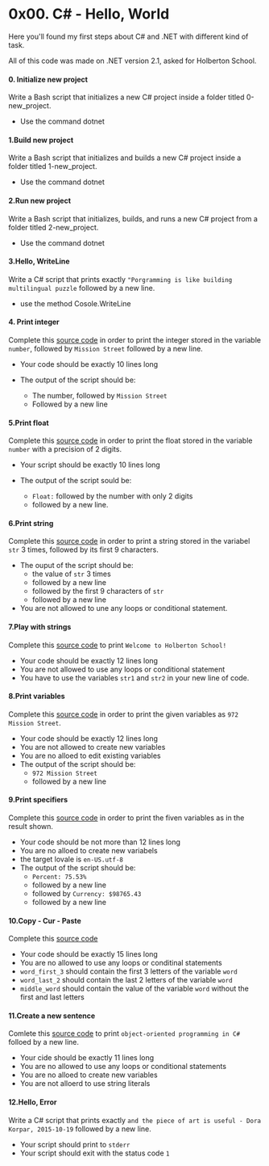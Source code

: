 # 0x00. C# - Hello, World

Here you'll found my first steps about C# and .NET with different kind of task.

All of this code was made on .NET version 2.1, asked for Holberton School.

#### 0. Initialize new project
Write a Bash script that initializes a new C# project inside a folder titled 0-new_project.

- Use the command dotnet


#### 1.Build new project
Write a Bash script that initializes and builds a new C# project inside a folder titled 1-new_project.

- Use the command dotnet


#### 2.Run new project
Write a Bash script that initializes, builds, and runs a new C# project from a folder titled 2-new_project.

- Use the command dotnet


#### 3.Hello, WriteLine
Write a C# script that prints exactly ```"Porgramming is like building multilingual puzzle``` followed by a new line.
- use the method Cosole.WriteLine


#### 4. Print integer
Complete this [source code](https://github.com/holbertonschool/0x00.cs/blob/master/4-print_integer.cs) in order to print the integer stored in the variable `number`, followed by `Mission Street` followed by a new line.

* Your code should be exactly 10 lines long
* The output of the script should be:

    - The number, followed by `Mission Street`
    - Followed by a new line


#### 5.Print float
Complete this [source code](https://github.com/holbertonschool/0x00.cs/blob/master/5-print_float.cs) in order to print the float stored in the variable `number` with a precision of 2 digits.

* Your script should be exactly 10 lines long
* The output of the script sould be:

    - `Float:` followed by the number with only 2 digits
    - followed by a new line.


#### 6.Print string
Complete this [source code](https://github.com/holbertonschool/0x00.cs/blob/master/6-print_string.cs) in order to print a string stored in the variabel `str` 3 times, followed by its first 9 characters.

* The ouput of the script should be:
    - the value of `str` 3 times
    - followed by a new line
    - followed by the first 9 characters of `str`
    - followed by a new line
* You are not allowed to une any loops or conditional statement.


#### 7.Play with strings
Complete this [source code](https://github.com/holbertonschool/0x00.cs/blob/master/7-concat.cs) to print `Welcome to Holberton School!`
- Your code should be exactly 12 lines long
- You are not allowed to use any loops or conditional statement
- You have to use the variables `str1` and `str2` in your new line of code.


#### 8.Print variables
Complete this [source code](https://github.com/holbertonschool/0x00.cs/blob/master/8-print_variable.cs) in order to print the given variables as `972 Mission Street`.
- Your code should be exactly 12 lines long
- You are not allowed to create new variables
- You are no alloed to edit existing variables
- The output of the script should be:
    * `972 Mission Street`
    * followed by a new line


#### 9.Print specifiers
Complete this [source code](https://github.com/holbertonschool/0x00.cs/blob/master/9-print_specifiers.cs) in order to print the fiven variables as in the result shown.
- Your code should be not more than 12 lines long
- You are no alloed to create new variabels
- the target lovale is `en-US.utf-8`
- The output of the script should be:
    * `Percent: 75.53%`
    * followed by a new line
    * followed by `Currency: $98765.43`
    * followed by a new line


#### 10.Copy - Cur - Paste
Complete this [source code](https://github.com/holbertonschool/0x00.cs/blob/master/10-copy_cut_paste.cs)
- Your code should be exactly 15 lines long
- You are no allowed to use any loops or conditinal statements
- `word_first_3` should contain the first 3 letters of the variable `word`
- `word_last_2` should contain the last 2 letters of the variable `word`
- `middle_word` should contain the value of the variable `word` without the first and last letters


#### 11.Create a new sentence
Comlete this [source code](https://github.com/) to print `object-oriented programming in C#` folloed by a new line.
- Your cide should be exactly 11 lines long
- You are no allowed to use any loops or conditional statements
- You are no alloed to create new variables
- You are not alloerd to use string literals


#### 12.Hello, Error
Write a C# script that prints exactly `and the piece of art is useful - Dora Korpar, 2015-10-19` followed by a new line.
- Your script should print to `stderr`
- Your script should exit with the status code `1`
